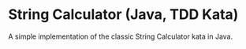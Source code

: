 # String Calculator (Java, TDD Kata)

A simple implementation of the classic String Calculator kata in Java.
